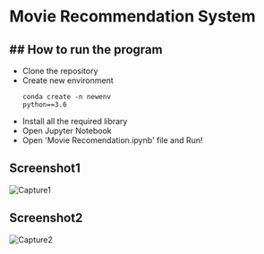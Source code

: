 # Movie Recommendation System

## ## How to run the program
* Clone the repository
* Create new environment
      <pre><code>conda create -n newenv python==3.6</code></pre>
* Install all the required library
* Open Jupyter Notebook
* Open 'Movie Recomendation.ipynb' file and Run!

## Screenshot1
![Capture1](https://user-images.githubusercontent.com/58501537/151704034-594345c1-d19e-4daf-9f1a-ec75094be675.PNG)

## Screenshot2
![Capture2](https://user-images.githubusercontent.com/58501537/151704050-c59acab4-d164-46e1-bc14-c3743fe5dc79.PNG)
